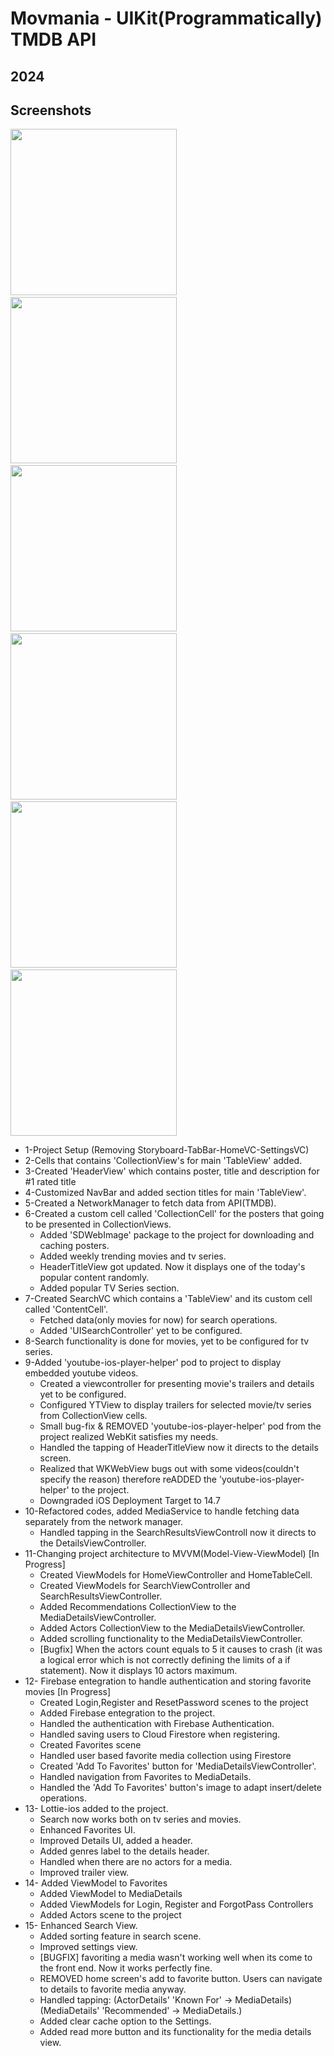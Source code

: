 # Movmania - UIKit(Programmatically) TMDB API
## 2024

## Screenshots

<img src="/repo-images/movmania-home.png" width="266">&emsp;<img src="/repo-images/movmania-search.png" width="266">&emsp;<img src="/repo-images/movmania-favorites.png" width="266">&emsp;<img src="/repo-images/movmania-settings.png" width="266">&emsp;<img src="/repo-images/movmania-actors.png" width="266">&emsp;<img src="/repo-images/movmania-details.png" width="266">

* 1-Project Setup (Removing Storyboard-TabBar-HomeVC-SettingsVC)
* 2-Cells that contains 'CollectionView's for main 'TableView' added.
* 3-Created 'HeaderView' which contains poster, title and description for #1 rated title
* 4-Customized NavBar and added section titles for main 'TableView'.
* 5-Created a NetworkManager to fetch data from API(TMDB).
* 6-Created a custom cell called 'CollectionCell' for the posters that going to be presented in CollectionViews.
    - Added 'SDWebImage' package to the project for downloading and caching posters.
    - Added weekly trending movies and tv series.
    - HeaderTitleView got updated. Now it displays one of the today's popular content randomly.
    - Added popular TV Series section.
* 7-Created SearchVC which contains a 'TableView' and its custom cell called 'ContentCell'.
    - Fetched data(only movies for now) for search operations.
    - Added 'UISearchController' yet to be configured.
* 8-Search functionality is done for movies, yet to be configured for tv series.
* 9-Added 'youtube-ios-player-helper' pod to project to display embedded youtube videos.
    - Created a viewcontroller for presenting movie's trailers and details yet to be configured.
    - Configured YTView to display trailers for selected movie/tv series from CollectionView cells.
    - Small bug-fix & REMOVED 'youtube-ios-player-helper' pod from the project realized WebKit satisfies my needs.
    - Handled the tapping of HeaderTitleView now it directs to the details screen.
    - Realized that WKWebView bugs out with some videos(couldn't specify the reason) therefore reADDED the 'youtube-ios-player-helper' to the project.
    - Downgraded iOS Deployment Target to 14.7
* 10-Refactored codes, added MediaService to handle fetching data separately from the network manager.
    - Handled tapping in the SearchResultsViewControll now it directs to the DetailsViewController.
* 11-Changing project architecture to MVVM(Model-View-ViewModel) [In Progress]
    - Created ViewModels for HomeViewController and HomeTableCell.
    - Created ViewModels for SearchViewController and SearchResultsViewController.
    - Added Recommendations CollectionView to the MediaDetailsViewController.
    - Added Actors CollectionView to the MediaDetailsViewController.
    - Added scrolling functionality to the MediaDetailsViewController.
    - [Bugfix] When the actors count equals to 5 it causes to crash (it was a logical error which is not correctly defining the limits of a if statement). Now it displays 10 actors maximum.
* 12- Firebase entegration to handle authentication and storing favorite movies [In Progress]
    - Created Login,Register and ResetPassword scenes to the project
    - Added Firebase entegration to the project.
    - Handled the authentication with Firebase Authentication.
    - Handled saving users to Cloud Firestore when registering.
    - Created Favorites scene
    - Handled user based favorite media collection using Firestore
    - Created 'Add To Favorites' button for 'MediaDetailsViewController'.
    - Handled navigation from Favorites to MediaDetails.
    - Handled the 'Add To Favorites' button's image to adapt insert/delete operations.
* 13- Lottie-ios added to the project.
    - Search now works both on tv series and movies.
    - Enhanced Favorites UI.
    - Improved Details UI, added a header.
    - Added genres label to the details header.
    - Handled when there are no actors for a media.
    - Improved trailer view.
* 14- Added ViewModel to Favorites
    - Added ViewModel to MediaDetails
    - Added ViewModels for Login, Register and ForgotPass Controllers
    - Added Actors scene to the project
* 15- Enhanced Search View.
    - Added sorting feature in search scene.
    - Improved settings view.
    - [BUGFIX] favoriting a media wasn't working well when its come to the front end. Now it works perfectly fine.
    - REMOVED home screen's add to favorite button. Users can navigate to details to favorite media anyway.
    - Handled tapping: (ActorDetails' 'Known For' -> MediaDetails)  (MediaDetails' 'Recommended' -> MediaDetails.) 
    - Added clear cache option to the Settings.
    - Added read more button and its functionality for the media details view. 
